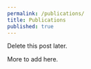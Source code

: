 ```yaml
---
permalink: /publications/
title: Publications
published: true
---
```


Delete this post later.

More to add here.